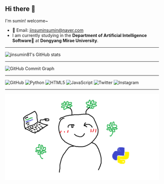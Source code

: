 ## Hi there 👋

I'm sumin!
welcome~
- 📧 Email: jinsuminsumin@naver.com
- I am currently studying in the **Department of Artificial Intelligence Software**🤖 at **Dongyang Mirae University**.
___
![jinsumin81's GitHub stats](https://github-readme-stats.vercel.app/api?username=jinsumin81&show_icons=true&theme=radical)

___
![GitHub Commit Graph](https://github-readme-activity-graph.cyclic.app/graph?username=jinsumin81&theme=react-dark)

___
![GitHub](https://img.shields.io/badge/GitHub-Profile-skyblue?logo=github)
![Python](https://img.shields.io/badge/Python-Code-skyblue?logo=python)
![HTML5](https://img.shields.io/badge/HTML5-Design-skyblue?logo=html5)
![JavaScript](https://img.shields.io/badge/JavaScript-Dynamic-skyblue?logo=javascript)
![Twitter](https://img.shields.io/badge/Twitter-Follow-skyblue?logo=twitter)
![Instagram](https://img.shields.io/badge/Instagram-Profile-skyblue?logo=instagram)
___
<img src="https://github.com/jinsumin81/jinsumin81/blob/main/%EC%A0%9C%EB%AA%A9%20%EC%97%86%EC%9D%8C.png" alt="프로필사진" />

